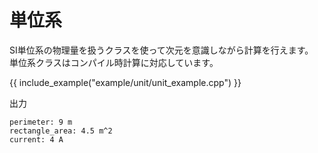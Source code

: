 # 単位系

SI単位系の物理量を扱うクラスを使って次元を意識しながら計算を行えます。  
単位系クラスはコンパイル時計算に対応しています。

{{ include_example("example/unit/unit_example.cpp") }}

出力
```
perimeter: 9 m
rectangle_area: 4.5 m^2
current: 4 A
```